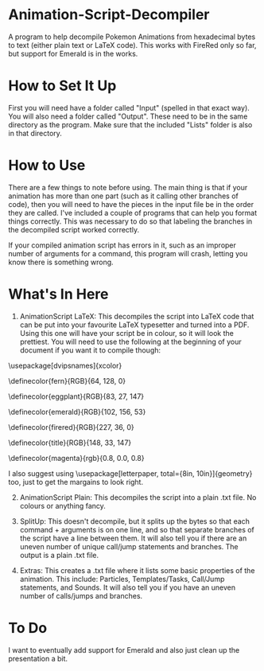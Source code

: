 # Animation-Script-Decompiler
A program to help decompile Pokemon Animations from hexadecimal bytes to text (either plain text or LaTeX code). This works with FireRed only so far, but support for Emerald is in the works.

# How to Set It Up
First you will need have a folder called "Input" (spelled in that exact way). You will also need a folder called "Output". These need to be in the same directory as the program. Make sure that the included "Lists" folder is also in that directory.

# How to Use
There are a few things to note before using. The main thing is that if your animation has more than one part (such as it calling other branches of code), then you will need to have the pieces in the input file be in the order they are called. I've included a couple of programs that can help you format things correctly. This was necessary to do so that labeling the branches in the decompiled script worked correctly.

If your compiled animation script has errors in it, such as an improper number of arguments for a command, this program will crash, letting you know there is something wrong.

# What's In Here
1. AnimationScript LaTeX: This decompiles the script into LaTeX code that can be put into your favourite LaTeX typesetter and turned into a PDF. Using this one will have your script be in colour, so it will look the prettiest. You will need to use the following at the beginning of your document if you want it to compile though:

\usepackage[dvipsnames]{xcolor}

\definecolor{fern}{RGB}{64, 128, 0}

\definecolor{eggplant}{RGB}{83, 27, 147}

\definecolor{emerald}{RGB}{102, 156, 53}

\definecolor{firered}{RGB}{227, 36, 0}

\definecolor{title}{RGB}{148, 33, 147}

\definecolor{magenta}{rgb}{0.8, 0.0, 0.8}

I also suggest using \usepackage[letterpaper, total={8in, 10in}]{geometry} too, just to get the margains to look right.

2. AnimationScript Plain: This decompiles the script into a plain .txt file. No colours or anything fancy.

3. SplitUp: This doesn't decompile, but it splits up the bytes so that each command + arguments is on one line, and so that separate branches of the script have a line between them. It will also tell you if there are an uneven number of unique call/jump statements and branches. The output is a plain .txt file.

4. Extras: This creates a .txt file where it lists some basic properties of the animation. This include: Particles, Templates/Tasks, Call/Jump statements, and Sounds. It will also tell you if you have an uneven number of calls/jumps and branches.

# To Do
I want to eventually add support for Emerald and also just clean up the presentation a bit.
